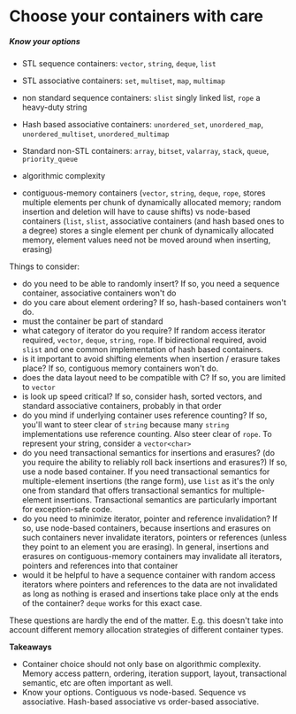 # Choose your containers with care

##### Know your options

* STL sequence containers: `vector`, `string`, `deque`, `list`
* STL associative containers: `set`, `multiset`, `map`, `multimap`
* non standard sequence containers: `slist` singly linked list, `rope` a heavy-duty string
* Hash based associative containers: `unordered_set`, `unordered_map`, `unordered_multiset`, `unordered_multimap`
* Standard non-STL containers: `array`, `bitset`, `valarray`, `stack`, `queue`, `priority_queue`

* algorithmic complexity
* contiguous-memory containers (`vector`, `string`, `deque`, `rope`, stores multiple elements per chunk of dynamically allocated memory; random insertion and deletion will have to cause shifts) vs node-based containers (`list`, `slist`, associative containers (and hash based ones to a degree) stores a single element per chunk of dynamically allocated memory, element values need not be moved around when inserting, erasing)

Things to consider:
* do you need to be able to randomly insert? If so, you need a sequence container, associative containers won't do
* do you care about element ordering? If so, hash-based containers won't do.
* must the container be part of standard
* what category of iterator do you require? If random access iterator required, `vector`, `deque`, `string`, `rope`. If bidirectional required, avoid `slist` and one common implementation of hash based containers.
* is it important to avoid shifting elements when insertion / erasure takes place? If so, contiguous memory containers won't do.
* does the data layout need to be compatible with C? If so, you are limited to `vector`
* is look up speed critical? If so, consider hash, sorted vectors, and standard associative containers, probably in that order
* do you mind if underlying container uses reference counting? If so, you'll want to steer clear of `string` because many `string` implementations use reference counting. Also steer clear of `rope`. To represent your string, consider a `vector<char>`
* do you need transactional semantics for insertions and erasures? (do you require the ability to reliably roll back insertions and erasures?) If so, use a node based container. If you need transactional semantics for multiple-element insertions (the range form), use `list` as it's the only one from standard that offers transactional semantics for multiple-element insertions. Transactional semantics are particularly important for exception-safe code.
* do you need to minimize iterator, pointer and reference invalidation? If so, use node-based containers, because insertions and erasures on such containers never invalidate iterators, pointers or references (unless they point to an element you are erasing). In general, insertions and erasures on contiguous-memory containers may invalidate all iterators, pointers and references into that container
* would it be helpful to have a sequence container with random access iterators where pointers and references to the data are not invalidated as long as nothing is erased and insertions take place only at the ends of the container? `deque` works for this exact case.

These questions are hardly the end of the matter. E.g. this doesn't take into account different memory allocation strategies of different container types.

**Takeaways**

* Container choice should not only base on algorithmic complexity. Memory access pattern, ordering, iteration support, layout, transactional semantic, etc are often important as well.
* Know your options. Contiguous vs node-based. Sequence vs associative. Hash-based associative vs order-based associative.

